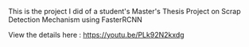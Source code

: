 This is the project I did of a student's Master's Thesis Project on Scrap Detection Mechanism using FasterRCNN

View the details here : https://youtu.be/PLk92N2kxdg
